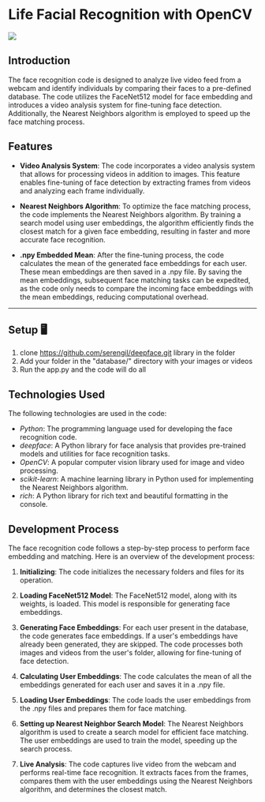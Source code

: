 # Life Facial Recognition with OpenCV

[![](https://img.shields.io/github/license/sourcerer-io/hall-of-fame.svg?colorB=ff0000)](https://github.com/akshaybahadur21/Facial-Recognition-using-Facenet/blob/master/LICENSE.txt)  

## Introduction

The face recognition code is designed to analyze live video feed from a webcam and identify individuals by comparing their faces to a pre-defined database. The code utilizes the FaceNet512 model for face embedding and introduces a video analysis system for fine-tuning face detection. Additionally, the Nearest Neighbors algorithm is employed to speed up the face matching process.

## Features

- **Video Analysis System**: The code incorporates a video analysis system that allows for processing videos in addition to images. This feature enables fine-tuning of face detection by extracting frames from videos and analyzing each frame individually.

- **Nearest Neighbors Algorithm**: To optimize the face matching process, the code implements the Nearest Neighbors algorithm. By training a search model using user embeddings, the algorithm efficiently finds the closest match for a given face embedding, resulting in faster and more accurate face recognition.

- **.npy Embedded Mean**: After the fine-tuning process, the code calculates the mean of the generated face embeddings for each user. These mean embeddings are then saved in a .npy file. By saving the mean embeddings, subsequent face matching tasks can be expedited, as the code only needs to compare the incoming face embeddings with the mean embeddings, reducing computational overhead.

****

## Setup 🖥️

1) clone https://github.com/serengil/deepface.git library in the folder
2) Add your folder in the "database/" directory with your images or videos
3) Run the app.py and the code will do all 

## Technologies Used

The following technologies are used in the code:

- _Python_: The programming language used for developing the face recognition code.
- _deepface_: A Python library for face analysis that provides pre-trained models and utilities for face recognition tasks.
- _OpenCV_: A popular computer vision library used for image and video processing.
- _scikit-learn_: A machine learning library in Python used for implementing the Nearest Neighbors algorithm.
- _rich_: A Python library for rich text and beautiful formatting in the console.

## Development Process

The face recognition code follows a step-by-step process to perform face embedding and matching. Here is an overview of the development process:

1. **Initializing**: The code initializes the necessary folders and files for its operation.

2. **Loading FaceNet512 Model**: The FaceNet512 model, along with its weights, is loaded. This model is responsible for generating face embeddings.

3. **Generating Face Embeddings**: For each user present in the database, the code generates face embeddings. If a user's embeddings have already been generated, they are skipped. The code processes both images and videos from the user's folder, allowing for fine-tuning of face detection.

4. **Calculating User Embeddings**: The code calculates the mean of all the embeddings generated for each user and saves it in a .npy file.

5. **Loading User Embeddings**: The code loads the user embeddings from the .npy files and prepares them for face matching.

6. **Setting up Nearest Neighbor Search Model**: The Nearest Neighbors algorithm is used to create a search model for efficient face matching. The user embeddings are used to train the model, speeding up the search process.

7. **Live Analysis**: The code captures live video from the webcam and performs real-time face recognition. It extracts faces from the frames, compares them with the user embeddings using the Nearest Neighbors algorithm, and determines the closest match.
